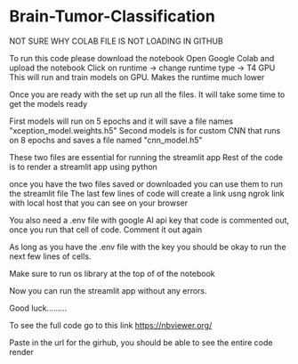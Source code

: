 # Brain-Tumor-Classification

NOT SURE WHY COLAB FILE IS NOT LOADING IN GITHUB

To run this code please download the notebook 
Open Google Colab and upload the notebook 
Click on runtime -> change runtime type -> T4 GPU
This will run and train models on GPU. Makes the runtime much lower

Once you are ready with the set up run all the files. It will take some time to 
get the models ready 

First models will run on 5 epochs and it will save a file names "xception_model.weights.h5"
Second models is for custom CNN that runs on 8 epochs and saves a file named "cnn_model.h5"

These two files are essential for running the streamlit app 
Rest of the code is to render a streamlit app using python

once you have the two files saved or downloaded you can use them to run the streamlit file 
The last few lines of code will create a link usng ngrok link with local host that you can see on your browser

You also need a .env file with google AI api key
that code is commented out, once you run that cell of code. Comment it out again 

As long as you have the .env file with the key you should be okay to run the next few lines of cells.

Make sure to run os library at the top of of the notebook 

Now you can run the streamlit app without any errors. 

Good luck.........


To see the full code go to this link https://nbviewer.org/

Paste in the url for the girhub, you should be able to see the entire code render
